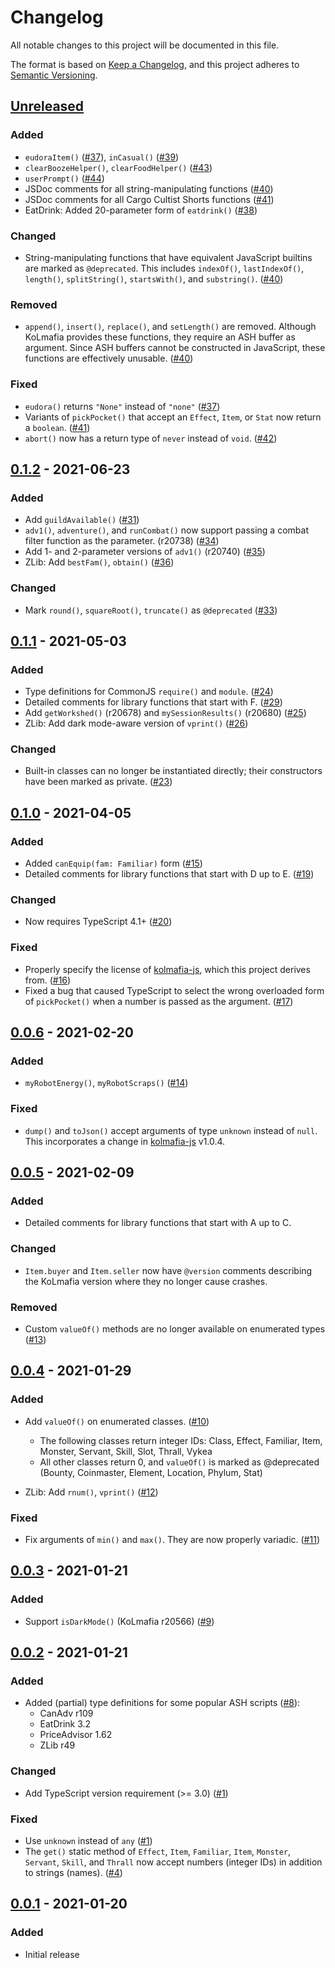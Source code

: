 # Changelog

All notable changes to this project will be documented in this file.

The format is based on [Keep a Changelog](https://keepachangelog.com/en/1.0.0/),
and this project adheres to [Semantic Versioning](https://semver.org/spec/v2.0.0.html).

<!--
List of sections:
- Added: for new features.
- Changed: for changes in existing functionality.
- Deprecated: for soon-to-be removed features.
- Removed: for now removed features.
- Fixed: for any bug fixes.
- Security: in case of vulnerabilities.
-->

## [Unreleased]

### Added

- `eudoraItem()` ([#37]), `inCasual()` ([#39])
- `clearBoozeHelper()`, `clearFoodHelper()` ([#43])
- `userPrompt()` ([#44])
- JSDoc comments for all string-manipulating functions ([#40])
- JSDoc comments for all Cargo Cultist Shorts functions ([#41])
- EatDrink: Added 20-parameter form of `eatdrink()` ([#38])

### Changed

- String-manipulating functions that have equivalent JavaScript builtins are
  marked as `@deprecated`. This includes `indexOf()`, `lastIndexOf()`,
  `length()`, `splitString()`, `startsWith()`, and `substring()`. ([#40])

### Removed

- `append()`, `insert()`, `replace()`, and `setLength()` are removed. Although
  KoLmafia provides these functions, they require an ASH buffer as argument.
  Since ASH buffers cannot be constructed in JavaScript, these functions are
  effectively unusable. ([#40])

### Fixed

- `eudora()` returns `"None"` instead of `"none"` ([#37])
- Variants of `pickPocket()` that accept an `Effect`, `Item`, or `Stat` now
  return a `boolean`. ([#41])
- `abort()` now has a return type of `never` instead of `void`. ([#42])

[#37]: https://github.com/pastelmind/kolmafia-types/pull/37
[#38]: https://github.com/pastelmind/kolmafia-types/pull/38
[#39]: https://github.com/pastelmind/kolmafia-types/pull/39
[#40]: https://github.com/pastelmind/kolmafia-types/pull/40
[#41]: https://github.com/pastelmind/kolmafia-types/pull/41
[#42]: https://github.com/pastelmind/kolmafia-types/pull/42
[#43]: https://github.com/pastelmind/kolmafia-types/pull/43
[#44]: https://github.com/pastelmind/kolmafia-types/pull/44

## [0.1.2] - 2021-06-23

### Added

- Add `guildAvailable()` ([#31])
- `adv1()`, `adventure()`, and `runCombat()` now support passing a combat filter
  function as the parameter. (r20738) ([#34])
- Add 1- and 2-parameter versions of `adv1()` (r20740) ([#35])
- ZLib: Add `bestFam()`, `obtain()` ([#36])

### Changed

- Mark `round()`, `squareRoot()`, `truncate()` as `@deprecated` ([#33])

[#31]: https://github.com/pastelmind/kolmafia-types/pull/31
[#33]: https://github.com/pastelmind/kolmafia-types/pull/33
[#34]: https://github.com/pastelmind/kolmafia-types/pull/34
[#35]: https://github.com/pastelmind/kolmafia-types/pull/35
[#36]: https://github.com/pastelmind/kolmafia-types/pull/36

## [0.1.1] - 2021-05-03

### Added

- Type definitions for CommonJS `require()` and `module`. ([#24])
- Detailed comments for library functions that start with F. ([#29])
- Add `getWorkshed()` (r20678) and `mySessionResults()` (r20680) ([#25])
- ZLib: Add dark mode-aware version of `vprint()` ([#26])

### Changed

- Built-in classes can no longer be instantiated directly; their constructors
  have been marked as private. ([#23])

[#23]: https://github.com/pastelmind/kolmafia-types/pull/23
[#24]: https://github.com/pastelmind/kolmafia-types/pull/24
[#25]: https://github.com/pastelmind/kolmafia-types/pull/25
[#26]: https://github.com/pastelmind/kolmafia-types/pull/26
[#29]: https://github.com/pastelmind/kolmafia-types/pull/29

## [0.1.0] - 2021-04-05

### Added

- Added `canEquip(fam: Familiar)` form ([#15])
- Detailed comments for library functions that start with D up to E. ([#19])

### Changed

- Now requires TypeScript 4.1+ ([#20])

### Fixed

- Properly specify the license of [kolmafia-js], which this project derives
  from. ([#16])
- Fixed a bug that caused TypeScript to select the wrong overloaded form of
  `pickPocket()` when a number is passed as the argument. ([#17])

[#15]: https://github.com/pastelmind/kolmafia-types/pull/15
[#16]: https://github.com/pastelmind/kolmafia-types/pull/16
[#17]: https://github.com/pastelmind/kolmafia-types/pull/17
[#19]: https://github.com/pastelmind/kolmafia-types/pull/19
[#20]: https://github.com/pastelmind/kolmafia-types/pull/20

## [0.0.6] - 2021-02-20

### Added

- `myRobotEnergy()`, `myRobotScraps()` ([#14])

### Fixed

- `dump()` and `toJson()` accept arguments of type `unknown` instead of `null`.
  This incorporates a change in [kolmafia-js] v1.0.4.

[#14]: https://github.com/pastelmind/kolmafia-types/pull/14

## [0.0.5] - 2021-02-09

### Added

- Detailed comments for library functions that start with A up to C.

### Changed

- `Item.buyer` and `Item.seller` now have `@version` comments describing the
  KoLmafia version where they no longer cause crashes.

### Removed

- Custom `valueOf()` methods are no longer available on enumerated types ([#13])

[#13]: https://github.com/pastelmind/kolmafia-types/pull/13

## [0.0.4] - 2021-01-29

### Added

- Add `valueOf()` on enumerated classes. ([#10])

  - The following classes return integer IDs:
    Class, Effect, Familiar, Item, Monster, Servant, Skill, Slot, Thrall, Vykea
  - All other classes return 0, and `valueOf()` is marked as @deprecated
    (Bounty, Coinmaster, Element, Location, Phylum, Stat)

- ZLib: Add `rnum()`, `vprint()` ([#12])

### Fixed

- Fix arguments of `min()` and `max()`. They are now properly variadic. ([#11])

[#10]: https://github.com/pastelmind/kolmafia-types/pull/10
[#11]: https://github.com/pastelmind/kolmafia-types/pull/11
[#12]: https://github.com/pastelmind/kolmafia-types/pull/12

## [0.0.3] - 2021-01-21

### Added

- Support `isDarkMode()` (KoLmafia r20566) ([#9])

[#9]: https://github.com/pastelmind/kolmafia-types/pull/9

## [0.0.2] - 2021-01-21

### Added

- Added (partial) type definitions for some popular ASH scripts ([#8]):
  - CanAdv r109
  - EatDrink 3.2
  - PriceAdvisor 1.62
  - ZLib r49

### Changed

- Add TypeScript version requirement (>= 3.0) ([#1])

### Fixed

- Use `unknown` instead of `any` ([#1])
- The `get()` static method of `Effect`, `Item`, `Familiar`, `Item`, `Monster`,
  `Servant`, `Skill`, and `Thrall` now accept numbers (integer IDs) in addition
  to strings (names). ([#4])

[#1]: https://github.com/pastelmind/kolmafia-types/pull/1
[#4]: https://github.com/pastelmind/kolmafia-types/pull/4
[#8]: https://github.com/pastelmind/kolmafia-types/pull/8

## [0.0.1] - 2021-01-20

### Added

- Initial release

[unreleased]: https://github.com/pastelmind/kolmafia-types/compare/v0.1.2...HEAD
[0.1.2]: https://github.com/pastelmind/kolmafia-types/compare/v0.1.1...v0.1.2
[0.1.1]: https://github.com/pastelmind/kolmafia-types/compare/v0.1.0...v0.1.1
[0.1.0]: https://github.com/pastelmind/kolmafia-types/compare/v0.0.6...v0.1.0
[0.0.6]: https://github.com/pastelmind/kolmafia-types/compare/v0.0.5...v0.0.6
[0.0.5]: https://github.com/pastelmind/kolmafia-types/compare/v0.0.4...v0.0.5
[0.0.4]: https://github.com/pastelmind/kolmafia-types/compare/v0.0.3...v0.0.4
[0.0.3]: https://github.com/pastelmind/kolmafia-types/compare/v0.0.2...v0.0.3
[0.0.2]: https://github.com/pastelmind/kolmafia-types/compare/v0.0.1...v0.0.2
[0.0.1]: https://github.com/pastelmind/kolmafia-types/releases/tag/v0.0.1
[kolmafia-js]: https://github.com/Loathing-Associates-Scripting-Society/kolmafia-js
